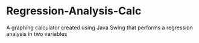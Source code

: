 # Regression-Analysis-Calc
A graphing calculator created using Java Swing that performs a regression analysis in two variables
